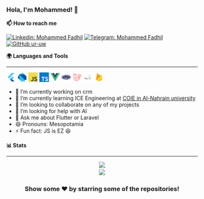 
### Hola, I'm Mohammed! 👋


**📫 How to reach me**


[![Linkedin: Mohammed Fadhil](https://img.shields.io/badge/-Mohammed%20Fadhil-blue?style=flat-square&logo=Linkedin&logoColor=white&link=https://www.linkedin.com/in/mohammed-fadhil-6b7467174/)](https://www.linkedin.com/in/mohammed-fadhil-6b7467174/)
[![Telegram: Mohammed Fadhil](https://img.shields.io/badge/-Mohammed%20Fadhil-white?style=flat-square&logo=Telegram&logoColor=white&link=https://t.me/ur_uw/)](https://t.me/ur_uw/)
[![GitHub ur-uw](https://img.shields.io/github/followers/ur-uw?label=follow&style=social)](https://github.com/ur-uw)


**🌍 Languages and Tools**  
<hr/>
<span><img height="25" src="https://raw.githubusercontent.com/github/explore/80688e429a7d4ef2fca1e82350fe8e3517d3494d/topics/flutter/flutter.png"></span>
<span><img height="25" src="https://raw.githubusercontent.com/github/explore/80688e429a7d4ef2fca1e82350fe8e3517d3494d/topics/dart/dart.png"></span>
<span><img height="25" src="https://raw.githubusercontent.com/github/explore/80688e429a7d4ef2fca1e82350fe8e3517d3494d/topics/javascript/javascript.png"></span>
<span><img height="25" src="https://raw.githubusercontent.com/github/explore/80688e429a7d4ef2fca1e82350fe8e3517d3494d/topics/typescript/typescript.png"></span>
<span><img height="25" src="https://raw.githubusercontent.com/github/explore/80688e429a7d4ef2fca1e82350fe8e3517d3494d/topics/vue/vue.png"></span>
<span><img height="25" src="https://raw.githubusercontent.com/github/explore/80688e429a7d4ef2fca1e82350fe8e3517d3494d/topics/php/php.png"></span>
<span><img height="25" src="https://raw.githubusercontent.com/github/explore/80688e429a7d4ef2fca1e82350fe8e3517d3494d/topics/laravel/laravel.png"></span>
<span><img height="25" src="https://raw.githubusercontent.com/github/explore/80688e429a7d4ef2fca1e82350fe8e3517d3494d/topics/mysql/mysql.png"></span>
<span><img height="25" src="https://raw.githubusercontent.com/github/explore/80688e429a7d4ef2fca1e82350fe8e3517d3494d/topics/firebase/firebase.png"></span>

- 🔭 I’m currently working on crm
- 🌱 I’m currently learning ICE Engineering at [COIE in Al-Nahrain university](https://coie-nahrain.edu.iq/)
- 👯 I’m looking to collaborate on any of my projects
- 🤔 I’m looking for help with AI
- 💬 Ask me about Flutter or Laravel
- 😄 Pronouns: Mesopotamia
- ⚡ Fun fact: JS is EZ 😆

**📊 Stats**

<hr/>
<p align="center" >  
  <a href="https://github.com/ur-uw/"> 
    <img width=500 src="https://github-readme-stats.vercel.app/api?username=ur-uw&show_icons=true&include_all_commits=true&theme=dark"/>
  </a>
   <br/>
  <a href="https://github.com/ur-uw/"> 
    <img width=500 src="https://github-readme-stats.vercel.app/api/top-langs/?username=ur-uw&count_private=true&layout=compact&theme=dark"/>
  </a>
</p>




<div align="center">
  
### Show some ❤️ by starring some of the repositories!
  
</div>
